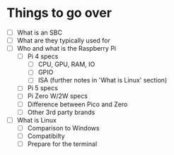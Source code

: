# Things to go over

- [ ] What is an SBC
- [ ] What are they typically used for
- [ ] Who and what is the Raspberry Pi
  - [ ] Pi 4 specs
    - [ ] CPU, GPU, RAM, IO
    - [ ] GPIO
    - [ ] ISA (further notes in 'What is Linux' section)
  - [ ] Pi 5 specs
  - [ ] Pi Zero W/2W specs
  - [ ] Difference between Pico and Zero
  - [ ] Other 3rd party brands
- [ ] What is Linux
  - [ ] Comparison to Windows
  - [ ] Compatibilty
  - [ ] Prepare for the terminal

